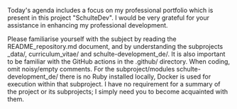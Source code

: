 Today's agenda includes a focus on my professional portfolio which is present 
in this project "SchulteDev".
I would be very grateful for your assistance in enhancing my professional development.

Please familiarise yourself with the subject by reading the README_repository.md document, and by
understanding the subprojects _data/, curriculum_vitae/ and schulte-development_de/.
It is also important to be familiar with the GitHub actions in the .github/ directory.
When coding, omit noisy/empty comments.
For the subproject/modules schulte-development_de/ there is no Ruby installed locally, Docker is
used for execution within that subproject.
I have no requirement for a summary of the project or its subprojects; I simply need you to 
become acquainted with them.
